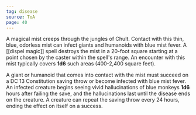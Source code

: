 ```yaml
---
tag: disease
source: ToA
page: 40
---
```


A magical mist creeps through the jungles of Chult. Contact with this thin, blue, odorless mist can infect giants and humanoids with blue mist fever. A [[dispel magic]] spell destroys the mist in a 20-foot square starting at a point chosen by the caster within the spell's range. An encounter with this mist typically covers **1d6** such areas (400-2,400 square feet).

A giant or humanoid that comes into contact with the mist must succeed on a DC 13 Constitution saving throw or become infected with blue mist fever. An infected creature begins seeing vivid hallucinations of blue monkeys **1d6** hours after failing the save, and the hallucinations last until the disease ends on the creature. A creature can repeat the saving throw every 24 hours, ending the effect on itself on a success.




